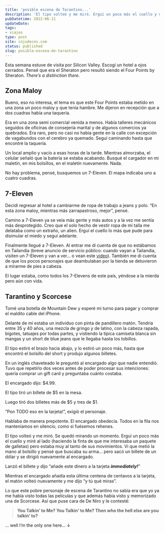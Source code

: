 ```yaml
---
title: 'posible escena de Tarantino...'
description: 'El tipo volteó y me miró. Erguí un poco más el cuello y miré al lado (haciendo la finta de que me interesaba un paquete de galletas) pero estaba muy al tanto de sus movimientos. Vi que metió la mano al bolsillo y pensé que buscaba su arma…'
pubDatetime: 2022-06-11
updateDate: 
tags: 
- viajes
type: post
site: cojudeces.com
status: published
slug: posible-escena-de-tarantino
---
```

Esta semana estuve de visita por Silicon Valley. Escogí un hotel a ojos cerrados. Pensé que era el Sheraton pero resultó siendo el Four Points by Sheraton. _There’s a distinction there_.

## Zona Maloy

Bueno, eso no interesa, el tema es que este Four Points estaba metido en una zona un poco maloy y que tenía hambre. Me dijeron en recepción que a dos cuadras había una taquería.

Era en una zona semi comercial venida a menos. Había talleres mecánicos seguidos de oficinas de consejería marital y de algunos comercios ya quebrados. Era raro, pero no casi no había gente en la calle con excepción de vagabundos con el cerebro ya quemado. Seguí caminando hasta que encontré la taquería.

Un local amplio y vacío a esas horas de la tarde. Mientras almorzaba, el celular señaló que la batería se estaba acabando. Busqué el cargador en mi maletín, en mis bolsillos, en el maletín nuevamente. Nada.

No hay problema, pensé, busquemos un 7-Eleven. El mapa indicaba uno a cuatro cuadras.

## 7-Eleven

Decidí regresar al hotel a cambiarme de ropa de trabajo a jeans y polo. “En esta zona maloy, mientras más zarrapastroso, mejor”, pensé.

Camino a 7-Eleven ya se veía más gente y más autos y a la vez me sentía más desprotegido. Creo que el solo hecho de vestir ropa de mi talla me delataba como un extraño, un alien. Erguí el cuello lo más que pude para disimular el miedo y seguí adelante.

Finalmente llegué a 7-Eleven. Al entrar me di cuenta de que no estábamos en Tailandia (breve anuncio de servicio público: cuando vayan a Tailandia, visiten un 7-Eleven y van a ver… o vean este [video](https://youtu.be/6bt9XdpfFyI?ref=cojudeces.com)). También me di cuenta de que los pocos personajes que deambulaban por la tienda se detuvieron a mirarme de pies a cabeza.

El lugar estaba, como todos los 7-Elevens de este país, yéndose a la mierda pero aún con vida.

## Tarantino y Scorcese

Tomé una botella de Mountain Dew y esperé mi turno para pagar y comprar el maldito cable del iPhone.

Delante de mí estaba un individuo con pinta de pandillero matón. Tendría entre 35 y 40 años, una mezcla de gringo y de latino, con la cabeza rapada, bigotes, tatuajes por todas partes, y vistiendo la típica camiseta blanca sin mangas y un short de blue jeans que le llegaba hasta los tobillos.

El tipo estiró el brazo hacia abajo, y lo estiró un poco más, hasta que encontró el bolsillo del short y produjo algunos billetes.

En un inglés chaveteado le preguntó al encargado algo que nadie entendió. Tuvo que repetirlo dos veces antes de poder procesar sus intenciones: quería comprar un gift card y preguntaba cuánto costaba.

El encargado dijo: $4.99.

El tipo tiró un billete de $5 en la mesa.

Luego tiró dos billetes más de $5 y tres de $1.

“Pon TODO eso en la tarjeta!”, exigió el personaje.

Hablaba de manera prepotente. El encargado obedecía. Todos en la fila nos manteníamos en silencio, como si fuésemos rehenes.

El tipo volteó y me miró. Se quedó mirando un momento. Erguí un poco más el cuello y miré al lado (haciendo la finta de que me interesaba un paquete de galletas) pero estaba muy al tanto de sus movimientos. Vi que metió la mano al bolsillo y pensé que buscaba su arma… pero sacó un billete de un dólar y se dirigió nuevamente al encargado.

Lanzó el billete y dijo “añade este dinero a la tarjeta _**immediately!**_”

Mientras el encargado añadía esta última centena de centavos a la tarjeta, el matón volteó nuevamente y me dijo “y tú qué miras”.

Lo que este pobre personaje de escena de Tarantino no sabía era que yo ya me había visto todas las películas y que además había visto y memorizado una de Scorcese. Así que puse cara de De Niro y le contesté:

> **You Talkin’ to Me? You Talkin’ to Me? Then who the hell else are you talkin’ to?**

… well I’m the only one here… ↓

